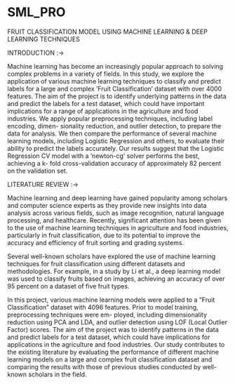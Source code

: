 # SML_PRO

FRUIT CLASSIFICATION MODEL USING MACHINE LEARNING & DEEP LEARNING TECHNIQUES

INTRODUCTION :->

Machine learning has become an increasingly popular approach to solving complex problems in a variety of fields. 
In this study, we explore the application of various machine learning techniques to classify and predict labels for a large and complex ’Fruit Classification’ dataset with over 4000 features.
The aim of the project is to identify underlying patterns in the data and predict the labels for a test dataset, which could have important implications for a range of applications in the agriculture and food industries.
We apply popular preprocessing techniques, including label encoding, dimen- sionality reduction, and outlier detection, to prepare the data for analysis. 
We then compare the performance of several machine learning models, including Logistic Regression and others, to evaluate their ability to predict the labels accurately.
Our results suggest that the Logistic Regression CV model with a ’newton-cg’ solver performs the best, achieving a k- fold cross-validation accuracy of approximately 82 percent on the validation set.

LITERATURE REVIEW :->

Machine learning and deep learning have gained popularity among scholars and computer science experts as they provide new insights into data analysis across various fields, such as image recognition, natural language processing, and healthcare. 
Recently, significant attention has been given to the use of machine learning techniques in agriculture and food industries, particularly in fruit classification, due to its potential to improve the accuracy and efficiency of fruit sorting and grading systems.

Several well-known scholars have explored the use of machine learning techniques for fruit classification using different datasets and methodologies. 
For example, in a study by Li et al., a deep learning model was used to classify fruits based on images, achieving an accuracy of over 95 percent on a dataset of five fruit types.

In this project, various machine learning models were applied to a ”Fruit Classification” dataset with 4096 features. 
Prior to model training, preprocessing techniques were em- ployed, including dimensionality reduction using PCA and LDA, and outlier detection using LOF (Local Outlier Factor) scores. 
The aim of the project was to identify patterns in the data and predict labels for a test dataset, which could have implications for applications in the agriculture and food industries. 
Our study contributes to the existing literature by evaluating the performance of different machine learning models on a large and complex fruit classification dataset and comparing the results with those of previous studies conducted by well-known scholars in the field.
